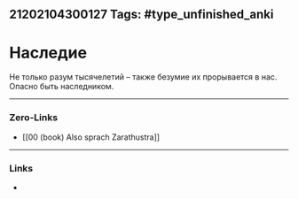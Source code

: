 21202104300127
Tags: #type_unfinished_anki 
---
# Наследие

Не только разум тысячелетий – также безумие их прорывается в нас. Опасно быть наследником.

---
### Zero-Links
- [[00 (book) Also sprach Zarathustra]]
---
### Links
-